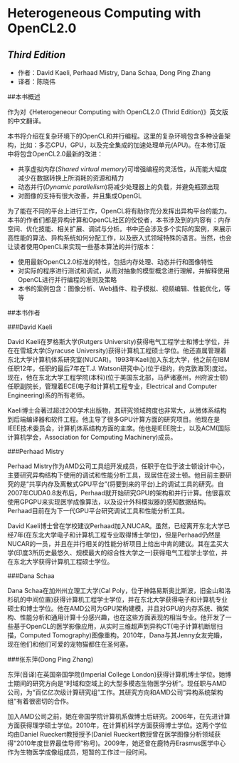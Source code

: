 
Heterogeneous Computing with OpenCL2.0
=========================
*Third Edition*
-------------------------
- 作者：David Kaeli, Perhaad Mistry, Dana Schaa, Dong Ping Zhang
- 译者：陈晓伟

##本书概述

作为对《Heterogeneour Computing with OpenCL2.0 (Thrid Edition)》英文版的中文翻译。

本书将介绍在复杂环境下的OpenCL和并行编程。这里的复杂环境包含多种设备架构，比如：多芯CPU，GPU，以及完全集成的加速处理单元(APU)。在本修订版中将包含OpenCL2.0最新的改进：
- 共享虚拟内存(*Shared virtual memory*)可增强编程的灵活性，从而能大幅度减少在数据转换上所消耗的资源和精力 
- 动态并行(*Dynamic parallelism*)将减少处理器上的负载，并避免瓶颈出现
- 对图像的支持有很大改善，并且集成OpenGL

为了能在不同的平台上进行工作，OpenCL将有助你充分发挥出异构平台的能力。本书的作者们都是异构计算和OpenCL社区的佼佼者，本书涉及到的内容有：内存空间、优化技能、相关扩展、调试与分析。书中还会涉及多个实际的案例，来展示高性能的算法、异构系统如何分配工作，以及嵌入式领域特殊的语言。当然，也会让读者使用OpenCL来实现一些基本算法的并行版本：
- 使用最新OpenCL2.0标准的特性，包括内存处理、动态并行和图像特性
- 对实际的程序进行测试和调试，从而对抽象的模型概念进行理解，并解释使用OpenCL进行并行编程的准则及策略
- 本书的案例包含：图像分析、Web插件、粒子模拟、视频编辑、性能优化，等等

##本书作者

###David Kaeli

David Kaeli在罗格斯大学(Rutgers University)获得电气工程学士和博士学位，并在在雪城大学(Syracuse University)获得计算机工程硕士学位。他还直属管理着东北大学计算机体系研究室(NUCAR)。1993年Kaeli加入东北大学，他之前在IBM任职12年，任职的最后7年在T.J. Watson研究中心(位于纽约，约克敦海茨)度过。现在，他在东北大学工程学院(本科)(位于美国东北部，马萨诸塞州，州府波士顿)任职副院长，管理着ECE(电子和计算机工程专业，Electrical and Computer Engineering)系的所有老师。

Kaeli博士合著过超过200学术出版物，其研究领域跨度也非常大，从微体系结构到后端编译器和软件工程。他主导了很多GPU计算方面的研究项目。他现在是IEEE技术委员会，计算机体系结构方面的主席。他也是IEEE院士，以及ACM(国际计算机学会，Association for Computing Machinery)成员。

###Perhaad Mistry

Perhaad Mistry作为AMD公司工具组开发成员，任职于在位于波士顿设计中心，主要研究异构结构下使用的调试和性能分析工具，现居住在波士顿。他目前主要研究的是“共享内存及离散式GPU平台”(将要到来的平台)上的调试工具的研究。自2007年CUDA0.8发布后，Perhaad就开始研究GPU的架构和并行计算。他很喜欢使用GPGPU来实现医学成像算法，以及设计外科模拟器的感知数据结构。Perhaad目前在为下一代GPU平台研究调试工具和性能分析工具。

David Kaeli博士曾在学校建议Perhaad加入NUCAR。虽然，已经离开东北大学已经7年(在东北大学电子和计算机工程专业取得博士学位)，但是Perhaad仍然是NUCAR的一员，并且在并行相关的性能分析项目上给出中肯的建议。其在孟买大学(印度3所历史最悠久、规模最大的综合性大学之一)获得电气工程学士学位，并在东北大学获得计算机工程硕士学位。

###Dana Schaa

Dana Schaa在加州州立理工大学(Cal Poly，位于神路易斯奥比斯波，旧金山和洛杉矶的中间位置)获得计算机工程学士学位，并在东北大学获得电子和计算机专业硕士和博士学位。他在AMD公司为GPU架构建模，并且对GPU的内存系统、微架构、性能分析和通用计算十分感兴趣，也在这些方面表现的相当专业。他开发了一些基于OpenCL的医学影像应用，从实时三维超声到异构CT(电子计算机断层扫描，Computed Tomography)图像重构。2010年，Dana与其Jenny女友完婚，现在他们和他们可爱的宠物猫都住在圣何塞。

###张东萍(Dong Ping Zhang)

东萍(音译)在英国帝国学院(Imperial College London)获得计算机博士学位。她博士期间的研究方向是“时域和空域上的大型多模态生物医学分析”。现任职与AMD公司，为“百亿亿次级计算研究组”工作。其研究方向和AMD公司“异构系统架构组”有着很密切的合作。

加入AMD公司之前，她在帝国学院计算机系做博士后研究。2006年，在先进计算方面获得理学硕士学位。2010年，在计算机科学方面获得博士学位。这两个学位均由Daniel Rueckert教授授予(Daniel Rueckert教授曾在医学图像分析领域获得“2010年度世界最佳导师”称号)。2009年，她还曾在鹿特丹Erasmus医学中心作为生物医学成像组成员，短暂的工作过一段时间。

